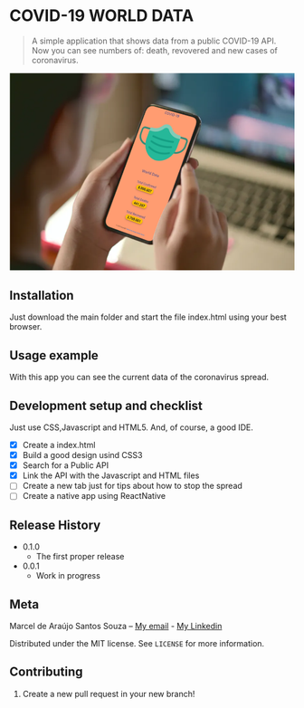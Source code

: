 # COVID-19 WORLD DATA
> A simple application that shows data from a public COVID-19 API. Now you can see numbers of: death, revovered and new cases of coronavirus.

![Images of the app](./assets/main1.png)

## Installation
 Just download the main folder and start the file index.html using your best browser.

## Usage example

With this app you can see the current data of the coronavirus spread.

## Development setup and checklist

Just use CSS,Javascript and HTML5. And, of course, a good IDE.

- [X] Create a index.html
- [X] Build a good design usind CSS3
- [X] Search for a Public API
- [X] Link the API with the Javascript and HTML files
- [ ] Create a new tab just for tips about how to stop the spread
- [ ] Create a native app using ReactNative
## Release History

* 0.1.0
    * The first proper release
* 0.0.1
    * Work in progress

## Meta

Marcel de Araújo Santos Souza – [My email](marcelaraujosantossouza19@gmail.com) - [My Linkedin](https://www.linkedin.com/in/marcel-santos-souza-bbbaa1191/)

Distributed under the MIT license. See ``LICENSE`` for more information.



## Contributing

1. Create a new pull request in your new branch!
